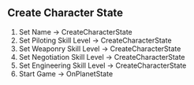## Create Character State ##

  1. Set Name -> CreateCharacterState
  1. Set Piloting Skill Level -> CreateCharacterState
  1. Set Weaponry Skill Level -> CreateCharacterState
  1. Set Negotiation Skill Level -> CreateCharacterState
  1. Set Engineering Skill Level -> CreateCharacterState
  1. Start Game -> OnPlanetState
